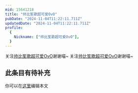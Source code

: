 ```yaml
---
mid: 15641218
title: "帅比笙歌超可爱OvO"
pubDate: "2024-11-04T11:22:11.711Z"
updatedDate: "2024-11-04T11:22:11.711Z"
profile:
  {
    Nickname: ["帅比笙歌超可爱OvO"],
  }
---
```


关注[帅比笙歌超可爱OvO](https://space.bilibili.com/15641218)谢谢喵~ 关注[帅比笙歌超可爱OvO](https://space.bilibili.com/15641218)谢谢喵~

## 此条目有待补充
你可以在[这里](https://github.com/Yuhanawa/VTuber.ICU-Content/edit/master/v/帅比笙歌超可爱OvO/index.md)编辑本文
